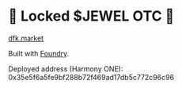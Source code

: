# 💎 Locked $JEWEL OTC 💎

[dfk.market](https://dfk.market)

Built with [Foundry](https://github.com/gakonst/foundry). 

Deployed address (Harmony ONE): 0x35e5f6a5fe9bf288b72f469ad17db5c772c96c96
